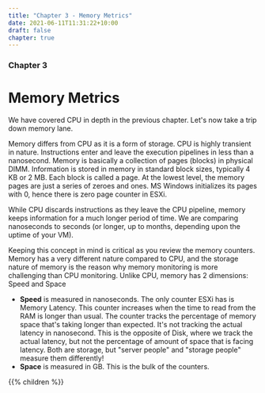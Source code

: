 ```yaml
---
title: "Chapter 3 - Memory Metrics"
date: 2021-06-11T11:31:22+10:00
draft: false
chapter: true
---
```


### Chapter 3

# Memory Metrics

We have covered CPU in depth in the previous chapter. Let's now take a trip down memory lane.

Memory differs from CPU as it is a form of storage. CPU is highly transient in nature. Instructions enter and leave the execution pipelines in less than a nanosecond. Memory is basically a collection of pages (blocks) in physical DIMM. Information is stored in memory in standard block sizes, typically 4 KB or 2 MB. Each block is called a page. At the lowest level, the memory pages are just a series of zeroes and ones. MS Windows initializes its pages with 0, hence there is zero page counter in ESXi.

While CPU discards instructions as they leave the CPU pipeline, memory keeps information for a much longer period of time. We are comparing nanoseconds to seconds (or longer, up to months, depending upon the uptime of your VM).

Keeping this concept in mind is critical as you review the memory counters. Memory has a very different nature compared to CPU, and the storage nature of memory is the reason why memory monitoring is more challenging than CPU monitoring. Unlike CPU, memory has 2 dimensions: Speed and Space

- **Speed** is measured in nanoseconds. The only counter ESXi has is Memory Latency. This counter increases when the time to read from the RAM is longer than usual. The counter tracks the percentage of memory space that's taking longer than expected. It's not tracking the actual latency in nanosecond. This is the opposite of Disk, where we track the actual latency, but not the percentage of amount of space that is facing latency. Both are storage, but "server people" and "storage people" measure them differently!
- **Space** is measured in GB. This is the bulk of the counters.

{{% children %}}